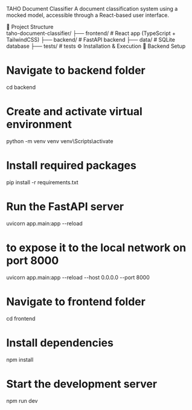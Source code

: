 TAHO Document Classifier
A document classification system using a mocked model, accessible through a React-based user interface.

📁 Project Structure  
taho-document-classifier/
├── frontend/      # React app (TypeScript + TailwindCSS)
├── backend/       # FastAPI backend 
├── data/          # SQLite database 
├── tests/         # tests
⚙️ Installation & Execution
🔧 Backend Setup 
# Navigate to backend folder
cd backend

# Create and activate virtual environment
python -m venv venv 
venv\Scripts\activate           

# Install required packages
pip install -r requirements.txt

# Run the FastAPI server
uvicorn app.main:app --reload

# to expose it to the local network on port 8000
uvicorn app.main:app --reload --host 0.0.0.0 --port 8000

# Navigate to frontend folder
cd frontend

# Install dependencies
npm install

# Start the development server
npm run dev
